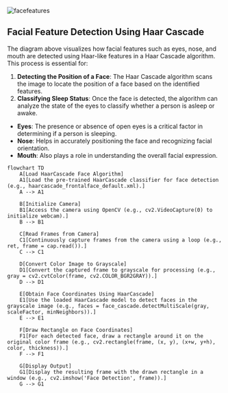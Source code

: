 ![facefeatures](https://github.com/user-attachments/assets/7301a0f3-15c9-4573-b138-f7e3632488fa)

## Facial Feature Detection Using Haar Cascade

The diagram above visualizes how facial features such as eyes, nose, and mouth are detected using Haar-like features in a Haar Cascade algorithm. This process is essential for:

1. **Detecting the Position of a Face**: The Haar Cascade algorithm scans the image to locate the position of a face based on the identified features.
2. **Classifying Sleep Status**: Once the face is detected, the algorithm can analyze the state of the eyes to classify whether a person is asleep or awake.


- **Eyes**: The presence or absence of open eyes is a critical factor in determining if a person is sleeping.
- **Nose**: Helps in accurately positioning the face and recognizing facial orientation.
- **Mouth**: Also plays a role in understanding the overall facial expression.

```mermaid
flowchart TD
    A[Load HaarCascade Face Algorithm] 
    A1[Load the pre-trained HaarCascade classifier for face detection (e.g., haarcascade_frontalface_default.xml).]
    A --> A1

    B[Initialize Camera] 
    B1[Access the camera using OpenCV (e.g., cv2.VideoCapture(0) to initialize webcam).]
    B --> B1

    C[Read Frames from Camera] 
    C1[Continuously capture frames from the camera using a loop (e.g., ret, frame = cap.read()).]
    C --> C1

    D[Convert Color Image to Grayscale] 
    D1[Convert the captured frame to grayscale for processing (e.g., gray = cv2.cvtColor(frame, cv2.COLOR_BGR2GRAY)).]
    D --> D1

    E[Obtain Face Coordinates Using HaarCascade] 
    E1[Use the loaded HaarCascade model to detect faces in the grayscale image (e.g., faces = face_cascade.detectMultiScale(gray, scaleFactor, minNeighbors)).]
    E --> E1

    F[Draw Rectangle on Face Coordinates] 
    F1[For each detected face, draw a rectangle around it on the original color frame (e.g., cv2.rectangle(frame, (x, y), (x+w, y+h), color, thickness)).]
    F --> F1

    G[Display Output] 
    G1[Display the resulting frame with the drawn rectangle in a window (e.g., cv2.imshow('Face Detection', frame)).]
    G --> G1

